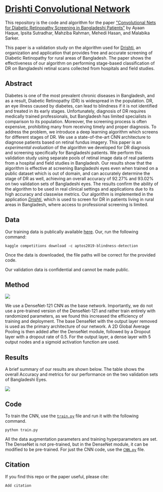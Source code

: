 # [Drishti Convolutional Network](https://arxiv.org/)

This repository is the code and algorithm for the paper ["Convolutional Nets for Diabetic Retinopathy Screening in Bangladeshi Patients"](https://arxiv.org/) by Ayaan Haque, Ipsita Sutradhar, Mahziba Rahman, Mehedi Hasan, and Malabika Sarker.

This paper is a validation study on the algorithm used for [Drishti](https://drishtiai.org/), an organization and application that provides free and accurate screening of Diabetic Retinopathy for rural areas of Bangladesh. The paper shows the effectiveness of our algorithm on performing stage-based classification of DR on Bangladeshi retinal scans collected from hospitals and field studies.

## Abstract

Diabetes is one of the most prevalent chronic diseases in Bangladesh, and as a result, Diabetic Retinopathy (DR) is widespread in the population. DR, an eye illness caused by diabetes, can lead to blindness if it is not identified and treated in its early stages. Unfortunately, diagnosis of DR requires medically trained professionals, but Bangladesh has limited specialists in comparison to its population. Moreover, the screening process is often expensive, prohibiting many from receiving timely and proper diagnosis. To address the problem, we introduce a deep learning algorithm which screens for different stages of DR. We use a state-of-the-art CNN architecture to diagnose patients based on retinal fundus imagery. This paper is an <i>experimental evaluation</i> of the algorithm we developed for DR diagnosis and screening specifically for Bangladeshi patients. We perform this validation study using separate pools of retinal image data of real patients from a hospital and field studies in Bangladesh. Our results show that the algorithm is effective at screening Bangladeshi eyes even when trained on a public dataset which is out of domain, and can accurately determine the stage of DR as well, achieving an overall accuracy of 92.27\% and 93.02\% on two validation sets of Bangladeshi eyes. The results confirm the ability of the algorithm to be used in real clinical settings and applications due to its high accuracy and classwise metrics. Our algorithm is implemented in the application <a href="https://drishtiai.org/"><i>Drishti</i></a>, which is used to screen for DR in patients living in rural areas in Bangladesh, where access to professional screening is limited.

## Data

Our training data is publically available [here](https://www.kaggle.com/c/aptos2019-blindness-detection/data). Our, run the following command:

```
kaggle competitions download -c aptos2019-blindness-detection
```

Once the data is downloaded, the file paths will be correct for the provided code.

Our validation data is confidential and cannot be made public.

## Method

![](https://github.com/ayaanzhaque/Drishti-CNN/blob/main/images/model_fig.png?raw=true)

We use a DenseNet-121 CNN as the base network. Importantly, we do not use a pre-trained version of the DenseNet-121 and rather train entirely with randomized parameters, as we found this increased the efficiency of training and deployment. The base DenseNet with the output layer removed is used as the primary architecture of our network. A 2D Global Average Pooling is then added after the DenseNet module, followed by a Dropout layer with a dropout rate of 0.5. For the output layer, a dense layer with 5 output nodes and a sigmoid activation function are used.

## Results

A brief summary of our results are shown below. The table shows the overall Accuracy and metrics for our performance on the two validation sets of Bangladeshi Eyes.

![](https://github.com/ayaanzhaque/Drishti-CNN/blob/main/images/results.png?raw=true)

## Code

To train the CNN, use the [```train.py```](https://github.com/ayaanzhaque/Drishti-CNN/blob/main/train.py) file and run it with the following command.

```
python train.py
```

All the data augmentation parameters and training hyperparameters are set. The DenseNet is not pre-trained, but in the DenseNet module, it can be modified to be pre-trained. For just the CNN code, use the [```CNN.py```](https://github.com/ayaanzhaque/Drishti-CNN/blob/main/CNN.py) file.

## Citation

If you find this repo or the paper useful, please cite:

```
Add citation
```
